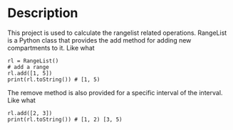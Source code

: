 # Description
This project is used to calculate the rangelist related operations.
RangeList is a Python class that provides the add method for adding new compartments to it. Like what

    rl = RangeList()
    # add a range
    rl.add([1, 5])
    print(rl.toString()) # [1, 5)

The remove method is also provided for a specific interval of the interval. Like what

    rl.add([2, 3])
    print(rl.toString()) # [1, 2) [3, 5)
